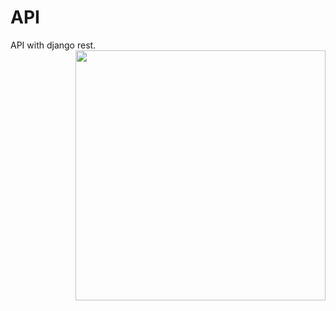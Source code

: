 # API
API with django rest. 
<img align="right" width="400" height="400" src="https://miro.medium.com/max/724/1*hRrsnPfpb5qbnCqc5uYrOA.png">
